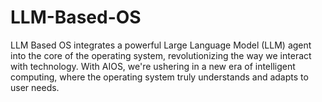 # LLM-Based-OS
LLM Based OS integrates a powerful Large Language Model (LLM) agent into the core of the operating system, revolutionizing the way we interact with technology. With AIOS, we're ushering in a new era of intelligent computing, where the operating system truly understands and adapts to user needs.
